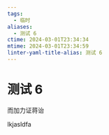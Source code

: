```yaml
---
tags:
  - 临时
aliases:
  - 测试 6
ctime: 2024-03-01T23:34:34
mtime: 2024-03-01T23:34:59
linter-yaml-title-alias: 测试 6
---
```


# 测试 6

而加力证蒋诒

lkjasldfa